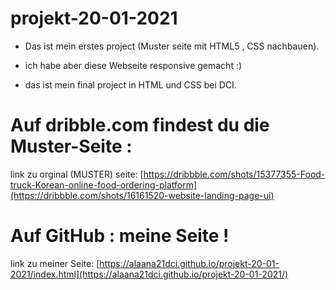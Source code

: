 # projekt-20-01-2021


- Das ist mein erstes project (Muster seite mit HTML5 , CSS nachbauen).

- ich habe aber diese Webseite responsive gemacht  :)

- das ist mein final project in HTML und CSS bei DCI.

# Auf dribble.com  findest du die Muster-Seite :
   link zu orginal (MUSTER) seite:
   [https://dribbble.com/shots/15377355-Food-truck-Korean-online-food-ordering-platform](https://dribbble.com/shots/16161520-website-landing-page-ui)

# Auf GitHub : meine Seite !
link zu meiner Seite: [https://alaana21dci.github.io/projekt-20-01-2021/index.html](https://alaana21dci.github.io/projekt-20-01-2021/)
